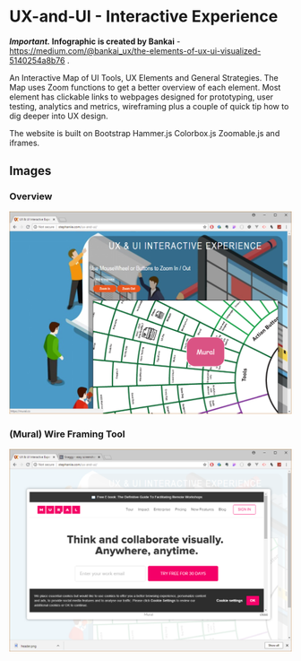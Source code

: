 # UX-and-UI - Interactive Experience

**_Important._ Infographic is created by Bankai** - https://medium.com/@bankai_ux/the-elements-of-ux-ui-visualized-5140254a8b76 . 

An Interactive Map of UI Tools, UX Elements and General Strategies. The Map uses Zoom functions to get a better overview of each element. Most element has clickable links to webpages designed for prototyping, user testing, analytics and metrics, wireframing plus a couple of quick tip how to dig deeper into UX design. 

The website is built on
Bootstrap
Hammer.js
Colorbox.js
Zoomable.js
and iframes.

## Images
### Overview
![](header.png)

### (Mural) Wire Framing Tool 
![](show.png)
